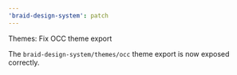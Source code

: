 ```yaml
---
'braid-design-system': patch
---
```


Themes: Fix OCC theme export

The `braid-design-system/themes/occ` theme export is now exposed correctly.
